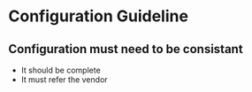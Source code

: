 # Configuration Guideline

## Configuration must need to be consistant
- It should be complete
- It must refer the vendor
